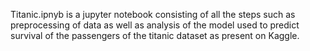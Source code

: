 Titanic.ipnyb is a jupyter notebook consisting of all the steps such as preprocessing of data as well as analysis of the model used to predict survival of the passengers of the titanic dataset as present on Kaggle.
